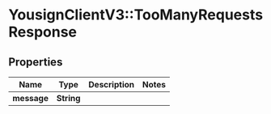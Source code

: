 # YousignClientV3::TooManyRequestsResponse

## Properties
Name | Type | Description | Notes
------------ | ------------- | ------------- | -------------
**message** | **String** |  | 

